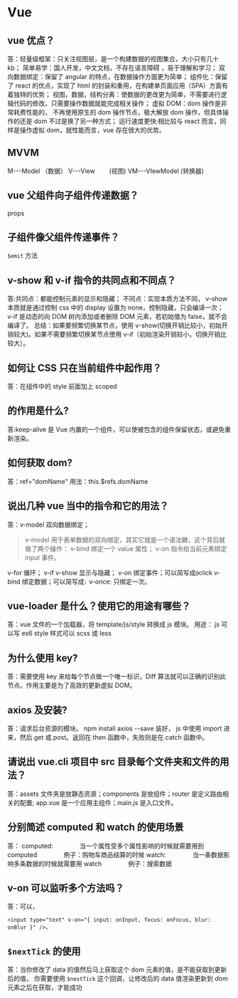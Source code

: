 # Vue

## vue 优点？

答：轻量级框架：只关注视图层，是一个构建数据的视图集合，大小只有几十 kb；
简单易学：国人开发，中文文档，不存在语言障碍 ，易于理解和学习；
双向数据绑定：保留了 angular 的特点，在数据操作方面更为简单；
组件化：保留了 react 的优点，实现了 html 的封装和重用，在构建单页面应用（SPA）方面有着独特的优势；
视图，数据，结构分离：使数据的更改更为简单，不需要进行逻辑代码的修改，只需要操作数据就能完成相关操作；
虚拟 DOM：dom 操作是非常耗费性能的， 不再使用原生的 dom 操作节点，极大解放 dom 操作，但具体操作的还是 dom 不过是换了另一种方式；
运行速度更快:相比较与 react 而言，同样是操作虚拟 dom，就性能而言，vue 存在很大的优势。

## MVVM

M---Model （数据）
V---View 　　(视图)
VM---VIewModel (转换器)

## vue 父组件向子组件传递数据？

props

## 子组件像父组件传递事件？

`$emit` 方法

## v-show 和 v-if 指令的共同点和不同点？

答:共同点：都能控制元素的显示和隐藏；
不同点：实现本质方法不同，
v-show 本质就是通过控制 css 中的 display 设置为 none，控制隐藏，只会编译一次；
v-if 是动态的向 DOM 树内添加或者删除 DOM 元素，若初始值为 false，就不会编译了。
总结：如果要频繁切换某节点，使用 v-show(切换开销比较小，初始开销较大)。如果不需要频繁切换某节点使用 v-if（初始渲染开销较小，切换开销比较大）。

## 如何让 CSS 只在当前组件中起作用？

答：在组件中的 style 前面加上 scoped

## <keep-alive></keep-alive>的作用是什么?

答:keep-alive 是 Vue 内置的一个组件，可以使被包含的组件保留状态，或避免重新渲染。

## 如何获取 dom?

答：ref="domName" 用法：this.\$refs.domName

## 说出几种 vue 当中的指令和它的用法？

答：v-model 双向数据绑定；

> v-model 用于表单数据的双向绑定，其实它就是一个语法糖，这个背后就做了两个操作：
> v-bind 绑定一个 value 属性；
> v-on 指令给当前元素绑定 input 事件。

v-for 循环；
v-if v-show 显示与隐藏；
v-on 绑定事件；可以简写成`@`click
v-bind 绑定数据；可以简写成`:`
v-once: 只绑定一次。

## vue-loader 是什么？使用它的用途有哪些？

答：vue 文件的一个加载器，将 template/js/style 转换成 js 模块。
用途：
js 可以写 es6
style 样式可以 scss 或 less

## 为什么使用 key?

答：需要使用 key 来给每个节点做一个唯一标识，Diff 算法就可以正确的识别此节点。作用主要是为了高效的更新虚拟 DOM。

## axios 及安装?

答：请求后台资源的模块。
npm install axios --save 装好，
js 中使用 import 进来，然后.get 或.post。返回在.then 函数中，失败则是在.catch 函数中。

## 请说出 vue.cli 项目中 src 目录每个文件夹和文件的用法？

答：assets 文件夹是放静态资源；components 是放组件；router 是定义路由相关的配置; app.vue 是一个应用主组件；main.js 是入口文件。

## 分别简述 computed 和 watch 的使用场景

答：
computed:
　　　　当一个属性受多个属性影响的时候就需要用到 computed
　　　　例子：购物车商品结算的时候
watch:
　　　　当一条数据影响多条数据的时候就需要用 watch
　　　　例子：搜索数据

## v-on 可以监听多个方法吗？

答：可以，

```vue
<input type="text" v-on="{ input: onInput, focus: onFocus, blur: onBlur }" />。
```

## `$nextTick` 的使用

答：当你修改了 data 的值然后马上获取这个 dom 元素的值，是不能获取到更新后的值，
你需要使用 `$nextTick` 这个回调，让修改后的 data 值渲染更新到 dom 元素之后在获取，才能成功
